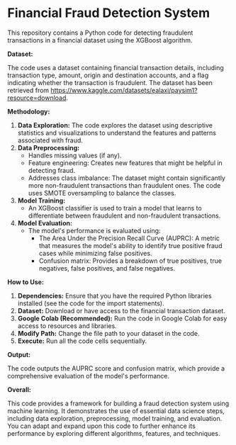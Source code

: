 # Financial Fraud Detection System

This repository contains a Python code for detecting fraudulent transactions in a financial dataset using the XGBoost algorithm.

**Dataset:**

The code uses a dataset containing financial transaction details, including transaction type, amount, origin and destination accounts, and a flag indicating whether the transaction is fraudulent.
The dataset has been retrieved from https://www.kaggle.com/datasets/ealaxi/paysim1?resource=download.

**Methodology:**

1. **Data Exploration:** The code explores the dataset using descriptive statistics and visualizations to understand the features and patterns associated with fraud.
2. **Data Preprocessing:**
    - Handles missing values (if any).
    - Feature engineering: Creates new features that might be helpful in detecting fraud.
    - Addresses class imbalance: The dataset might contain significantly more non-fraudulent transactions than fraudulent ones. The code uses SMOTE oversampling to balance the classes.
3. **Model Training:**
    - An XGBoost classifier is used to train a model that learns to differentiate between fraudulent and non-fraudulent transactions.
4. **Model Evaluation:**
    - The model's performance is evaluated using:
        - The Area Under the Precision Recall Curve (AUPRC): A metric that measures the model's ability to identify true positive fraud cases while minimizing false positives.
        - Confusion matrix: Provides a breakdown of true positives, true negatives, false positives, and false negatives.


**How to Use:**

1. **Dependencies:** Ensure that you have the required Python libraries installed (see the code for the import statements).
2. **Dataset:** Download or have access to the financial transaction dataset.
3. **Google Colab (Recommended):** Run the code in Google Colab for easy access to resources and libraries.
4. **Modify Path:** Change the file path to your dataset in the code.
5. **Execute:** Run all the code cells sequentially.


**Output:**

The code outputs the AUPRC score and confusion matrix, which provide a comprehensive evaluation of the model's performance.

**Overall:**

This code provides a framework for building a fraud detection system using machine learning. It demonstrates the use of essential data science steps, including data exploration, preprocessing, model training, and evaluation. You can adapt and expand upon this code to further enhance its performance by exploring different algorithms, features, and techniques. 
